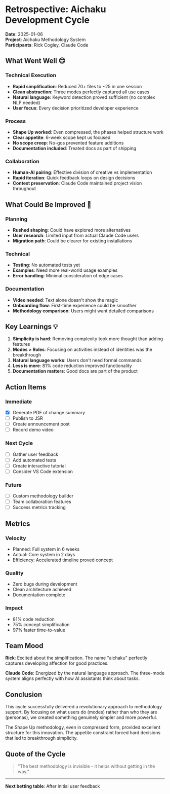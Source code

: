 # Retrospective: Aichaku Development Cycle

**Date**: 2025-01-06\
**Project**: Aichaku Methodology System\
**Participants**: Rick Cogley, Claude Code

## What Went Well 😊

### Technical Execution

- **Rapid simplification**: Reduced 70+ files to ~25 in one session
- **Clean abstraction**: Three modes perfectly captured all use cases
- **Natural language**: Keyword detection proved sufficient (no complex NLP
  needed)
- **User focus**: Every decision prioritized developer experience

### Process

- **Shape Up worked**: Even compressed, the phases helped structure work
- **Clear appetite**: 6-week scope kept us focused
- **No scope creep**: No-gos prevented feature additions
- **Documentation included**: Treated docs as part of shipping

### Collaboration

- **Human-AI pairing**: Effective division of creative vs implementation
- **Rapid iteration**: Quick feedback loops on design decisions
- **Context preservation**: Claude Code maintained project vision throughout

## What Could Be Improved 🤔

### Planning

- **Rushed shaping**: Could have explored more alternatives
- **User research**: Limited input from actual Claude Code users
- **Migration path**: Could be clearer for existing installations

### Technical

- **Testing**: No automated tests yet
- **Examples**: Need more real-world usage examples
- **Error handling**: Minimal consideration of edge cases

### Documentation

- **Video needed**: Text alone doesn't show the magic
- **Onboarding flow**: First-time experience could be smoother
- **Methodology comparison**: Users might want detailed comparisons

## Key Learnings 💡

1. **Simplicity is hard**: Removing complexity took more thought than adding
   features
2. **Modes > Roles**: Focusing on activities instead of identities was the
   breakthrough
3. **Natural language works**: Users don't need formal commands
4. **Less is more**: 81% code reduction improved functionality
5. **Documentation matters**: Good docs are part of the product

## Action Items

### Immediate

- [x] Generate PDF of change summary
- [ ] Publish to JSR
- [ ] Create announcement post
- [ ] Record demo video

### Next Cycle

- [ ] Gather user feedback
- [ ] Add automated tests
- [ ] Create interactive tutorial
- [ ] Consider VS Code extension

### Future

- [ ] Custom methodology builder
- [ ] Team collaboration features
- [ ] Success metrics tracking

## Metrics

### Velocity

- Planned: Full system in 6 weeks
- Actual: Core system in 2 days
- Efficiency: Accelerated timeline proved concept

### Quality

- Zero bugs during development
- Clean architecture achieved
- Documentation complete

### Impact

- 81% code reduction
- 75% concept simplification
- 97% faster time-to-value

## Team Mood

**Rick**: Excited about the simplification. The name "aichaku" perfectly
captures developing affection for good practices.

**Claude Code**: Energized by the natural language approach. The three-mode
system aligns perfectly with how AI assistants think about tasks.

## Conclusion

This cycle successfully delivered a revolutionary approach to methodology
support. By focusing on what users do (modes) rather than who they are
(personas), we created something genuinely simpler and more powerful.

The Shape Up methodology, even in compressed form, provided excellent structure
for this innovation. The appetite constraint forced hard decisions that led to
breakthrough simplicity.

## Quote of the Cycle

> "The best methodology is invisible - it helps without getting in the way."

---

**Next betting table**: After initial user feedback
